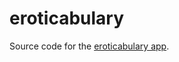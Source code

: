 # eroticabulary

Source code for the [eroticabulary app](https://share.streamlit.io/pickleherring/eroticabulary/main/app.py).
